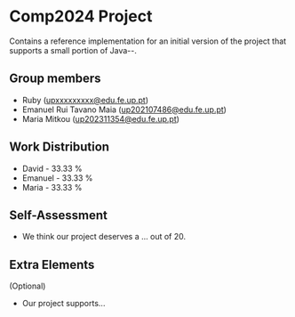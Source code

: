 # Comp2024 Project

Contains a reference implementation for an initial version of the project that supports a small portion of Java--.

## Group members

- Ruby (upxxxxxxxxx@edu.fe.up.pt)
- Emanuel Rui Tavano Maia (up202107486@edu.fe.up.pt)
- Maria Mitkou (up202311354@edu.fe.up.pt)

## Work Distribution

- David - 33.33 %
- Emanuel - 33.33 %
- Maria - 33.33 %

## Self-Assessment

- We think our project deserves a ... out of 20.

## Extra Elements

(Optional)
- Our project supports...
